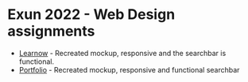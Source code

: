 # Exun 2022 - Web Design assignments
- [Learnow](https://learnow.vercel.app/) - Recreated mockup, responsive and the searchbar is functional.
- [Portfolio](https://elite-portfolio.vercel.app/) - Recreated mockup, responsive and functional searchbar